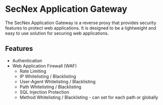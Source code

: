 # SecNex Application Gateway

The SecNex Application Gateway is a reverse proxy that provides security features to protect web applications. It is designed to be a lightweight and easy to use solution for securing web applications.

## Features

- Authentication
- Web Application Firewall (WAF)
    - Rate Limiting
    - IP Whitelisting / Blacklisting
    - User-Agent Whitelisting / Blacklisting
    - Path Whitelisting / Blacklisting
    - SQL Injection Protection
    - Method Whitelisting / Blacklisting - can set for each path or globally

